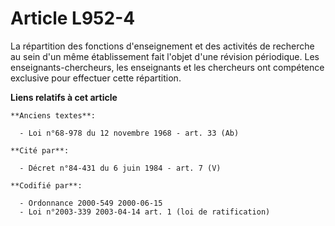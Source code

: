 # Article L952-4

La répartition des fonctions d'enseignement et des activités de recherche au sein d'un même établissement fait l'objet d'une
révision périodique. Les enseignants-chercheurs, les enseignants et les chercheurs ont compétence exclusive pour effectuer
cette répartition.

**Liens relatifs à cet article**

	**Anciens textes**:

	  - Loi n°68-978 du 12 novembre 1968 - art. 33 (Ab)

	**Cité par**:

	  - Décret n°84-431 du 6 juin 1984 - art. 7 (V)

	**Codifié par**:

	  - Ordonnance 2000-549 2000-06-15
	  - Loi n°2003-339 2003-04-14 art. 1 (loi de ratification)
